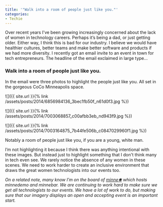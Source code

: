 ```yaml
---
title: '"Walk into a room of people just like you."'
categories:
- Techie
---
```


Over recent years I've been growing increasingly concerned about the lack of women in technology careers. Perhaps it’s being a dad, or just getting older. Either way, I think this is bad for our industry. I believe we would have healthier cultures, better teams and make better software and products if we had more diversity.
I recently got an email invite to an event in town for tech entrepreneurs. The headline of the email exclaimed in large type…

### Walk into a room of people just like you.

In the email were three photos to highlight the people just like you. All set in the gorgeous CoCo Minneapolis space.



  
   ![]({{ site.url }}{% link /assets/posts/2014/6856984136_3bec1fb50f_n61d0f3.jpg %})
  

  
   ![]({{ site.url }}{% link /assets/posts/2014/7003068857_c00afbb3eb_nd943f9.jpg %})
  

  
   ![]({{ site.url }}{% link /assets/posts/2014/7003164875_7b44fe506b_c0847029960f1.jpg %})
  



Notably a room of people just like you, if you are a young, white man.

I’m not highlighting it because I think there was anything intentional with these images. But instead just to highlight something that I don't think many in tech even see. We rarely notice the absence of any women in these scenes. We need to work harder to create an inclusive environment that draws the great women technologists into our events too.

_On a related note, many know I’m on the board of [minne✱](http://minnestar.org) which hosts minnedemo and minnebar. We are continuing to work hard to make sure we get all technologists to our events. We have a lot of work to do, but making sure that our imagery displays an open and accepting event is an important start._
